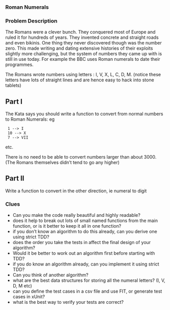 ### Roman Numerals

### Problem Description
The Romans were a clever bunch. They conquered most of Europe and ruled it for hundreds of years. They invented concrete and straight roads and even bikinis. One thing they never discovered though was the number zero. This made writing and dating extensive histories of their exploits slightly more challenging, but the system of numbers they came up with is still in use today. For example the BBC uses Roman numerals to date their programmes.

The Romans wrote numbers using letters : I, V, X, L, C, D, M. (notice these letters have lots of straight lines and are hence easy to hack into stone tablets)

## Part I
The Kata says you should write a function to convert from normal numbers to Roman Numerals: eg

     1 --> I
     10 --> X
     7 --> VII
etc.

There is no need to be able to convert numbers larger than about 3000. (The Romans themselves didn’t tend to go any higher)

## Part II
Write a function to convert in the other direction, ie numeral to digit

### Clues
- Can you make the code really beautiful and highly readable?
- does it help to break out lots of small named functions from the main function, or is it better to keep it all in one function?
- if you don’t know an algorithm to do this already, can you derive one using strict TDD?
- does the order you take the tests in affect the final design of your algorithm?
- Would it be better to work out an algorithm first before starting with TDD?
- if you do know an algorithm already, can you implement it using strict TDD?
- Can you think of another algorithm?
- what are the best data structures for storing all the numeral letters? (I, V, D, M etc)
- can you define the test cases in a csv file and use FIT, or generate test cases in xUnit?
- what is the best way to verify your tests are correct?
